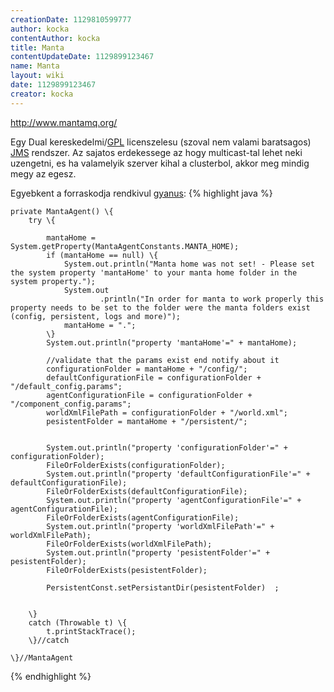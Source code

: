 ```yaml
---
creationDate: 1129810599777 
author: kocka 
contentAuthor: kocka 
title: Manta 
contentUpdateDate: 1129899123467 
name: Manta 
layout: wiki 
date: 1129899123467 
creator: kocka 
---
```

http://www.mantamq.org/

Egy Dual kereskedelmi/[GPL](GPL.html) licenszelesu (szoval nem valami baratsagos) [JMS](JMS.html) rendszer. Az sajatos erdekessege az hogy multicast-tal lehet neki uzengetni, es ha valamelyik szerver kihal a clusterbol, akkor meg mindig megy az egesz.

Egyebkent a forraskodja rendkivul [gyanus](gyanus.html):
{% highlight java %}

    private MantaAgent() \{
        try \{

            mantaHome = System.getProperty(MantaAgentConstants.MANTA_HOME);
            if (mantaHome == null) \{
                System.out.println("Manta home was not set! - Please set the system property 'mantaHome' to your manta home folder in the system property.");
                System.out
                        .println("In order for manta to work properly this property needs to be set to the folder were the manta folders exist (config, persistent, logs and more)");
                mantaHome = ".";
            \}
            System.out.println("property 'mantaHome'=" + mantaHome);

            //validate that the params exist end notify about it
            configurationFolder = mantaHome + "/config/";
            defaultConfigurationFile = configurationFolder + "/default_config.params";
            agentConfigurationFile = configurationFolder + "/component_config.params";
            worldXmlFilePath = configurationFolder + "/world.xml";
            pesistentFolder = mantaHome + "/persistent/";
            

            System.out.println("property 'configurationFolder'=" + configurationFolder);
            FileOrFolderExists(configurationFolder);
            System.out.println("property 'defaultConfigurationFile'=" + defaultConfigurationFile);
            FileOrFolderExists(defaultConfigurationFile);
            System.out.println("property 'agentConfigurationFile'=" + agentConfigurationFile);
            FileOrFolderExists(agentConfigurationFile);
            System.out.println("property 'worldXmlFilePath'=" + worldXmlFilePath);
            FileOrFolderExists(worldXmlFilePath);
            System.out.println("property 'pesistentFolder'=" + pesistentFolder);
            FileOrFolderExists(pesistentFolder);
            
            PersistentConst.setPersistantDir(pesistentFolder)  ;
            

        \}
        catch (Throwable t) \{
            t.printStackTrace();
        \}//catch

    \}//MantaAgent

{% endhighlight %}

